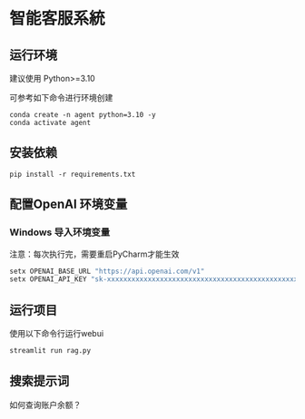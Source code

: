 # 智能客服系統

## 运行环境
建议使用 Python>=3.10

可参考如下命令进行环境创建
```commandline
conda create -n agent python=3.10 -y
conda activate agent
```

## 安装依赖
```commandline
pip install -r requirements.txt
```

## 配置OpenAI 环境变量

### Windows 导入环境变量

注意：每次执行完，需要重启PyCharm才能生效

```powershell
setx OPENAI_BASE_URL "https://api.openai.com/v1"
setx OPENAI_API_KEY "sk-xxxxxxxxxxxxxxxxxxxxxxxxxxxxxxxxxxxxxxxxxxxxxxxx"
```


## 运行项目

使用以下命令行运行webui
```bash
streamlit run rag.py
```

## 搜索提示词
如何查询账户余额？

